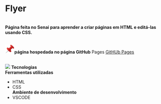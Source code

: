 <h1>Flyer</h1>

<br>**Página feita no Senai para aprender a criar páginas em HTML e editá-las usando CSS.**


<br> <img src="https://github.com/Miguel1DM/Cartao-de-visitas/blob/main/img/alfinete.png" width = "30px"/>**página hospedada no página GitHub** Pages [GitHUb Pages](https://miguel1dm.github.io/Folder/)

<br> <img src="https://github.com/Miguel1DM/Folder/blob/main/img/ferramenta.png" width = "30px"/> **Tecnologias**
<br> **Ferramentas utilizadas**
* HTML
* CSS
<br> **Ambiente de desenvolvimento**
* VSCODE








  




